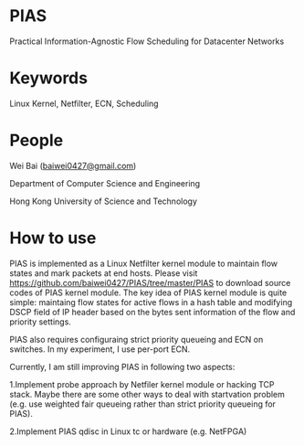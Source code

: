 PIAS
==========

Practical Information-Agnostic Flow Scheduling for Datacenter Networks

Keywords
==========

Linux Kernel, Netfilter, ECN, Scheduling 

People
==========

Wei Bai (baiwei0427@gmail.com)

Department of Computer Science and Engineering

Hong Kong University of Science and Technology

How to use
==========

PIAS is implemented as a Linux Netfilter kernel module to maintain flow states and mark packets at end hosts. Please visit https://github.com/baiwei0427/PIAS/tree/master/PIAS to download source codes of PIAS kernel module. The key idea of PIAS kernel module is quite simple: maintaing flow states for active flows in a hash table and modifying DSCP field of IP header based on the bytes sent information of the flow and priority settings.

PIAS also requires configuraing strict priority queueing and ECN on switches. In my experiment, I use per-port ECN. 

Currently, I am still improving PIAS in following two aspects:

1.Implement probe approach by Netfiler kernel module or hacking TCP stack. Maybe there are some other ways to deal with startvation problem (e.g. use weighted fair queueing rather than strict priority queueing for PIAS).

2.Implement PIAS qdisc in Linux tc or hardware (e.g. NetFPGA) 





